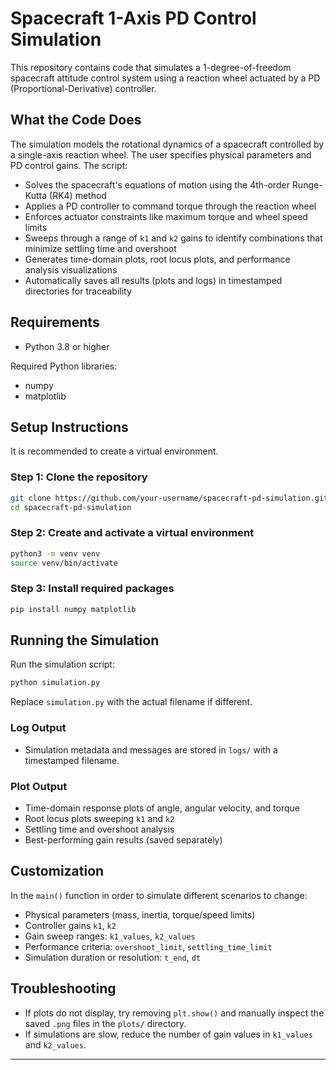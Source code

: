 # Spacecraft 1-Axis PD Control Simulation

This repository contains code that simulates a 1-degree-of-freedom spacecraft attitude control system using a reaction wheel actuated by a PD (Proportional-Derivative) controller.

## What the Code Does

The simulation models the rotational dynamics of a spacecraft controlled by a single-axis reaction wheel. The user specifies physical parameters and PD control gains. The script:

- Solves the spacecraft's equations of motion using the 4th-order Runge-Kutta (RK4) method
- Applies a PD controller to command torque through the reaction wheel
- Enforces actuator constraints like maximum torque and wheel speed limits
- Sweeps through a range of `k1` and `k2` gains to identify combinations that minimize settling time and overshoot
- Generates time-domain plots, root locus plots, and performance analysis visualizations
- Automatically saves all results (plots and logs) in timestamped directories for traceability

## Requirements

- Python 3.8 or higher

Required Python libraries:
- numpy
- matplotlib

## Setup Instructions
It is recommended to create a virtual environment.

### Step 1: Clone the repository

```bash
git clone https://github.com/your-username/spacecraft-pd-simulation.git
cd spacecraft-pd-simulation
```

### Step 2: Create and activate a virtual environment

```bash
python3 -m venv venv
source venv/bin/activate
```

### Step 3: Install required packages

```bash
pip install numpy matplotlib
```

## Running the Simulation

Run the simulation script:

```bash
python simulation.py
```

Replace `simulation.py` with the actual filename if different.


### Log Output

- Simulation metadata and messages are stored in `logs/` with a timestamped filename.

### Plot Output

- Time-domain response plots of angle, angular velocity, and torque
- Root locus plots sweeping `k1` and `k2`
- Settling time and overshoot analysis
- Best-performing gain results (saved separately)

## Customization

In the  `main()` function in order to simulate different scenarios to change:

- Physical parameters (mass, inertia, torque/speed limits)
- Controller gains `k1`, `k2`
- Gain sweep ranges: `k1_values`, `k2_values`
- Performance criteria: `overshoot_limit`, `settling_time_limit`
- Simulation duration or resolution: `t_end`, `dt`

## Troubleshooting

- If plots do not display, try removing `plt.show()` and manually inspect the saved `.png` files in the `plots/` directory.
- If simulations are slow, reduce the number of gain values in `k1_values` and `k2_values`.

---

